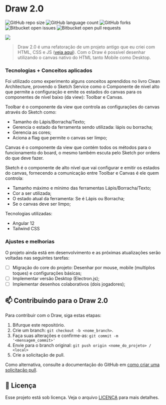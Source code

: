 # Draw 2.0

![GitHub repo size](https://img.shields.io/github/repo-size/phedrakeson/draw2?style=for-the-badge)
![GitHub language count](https://img.shields.io/github/languages/count/phedrakeson/draw2?style=for-the-badge)
![GitHub forks](https://img.shields.io/github/forks/phedrakeson/draw2?style=for-the-badge)
![Bitbucket open issues](https://img.shields.io/bitbucket/issues/phedrakeson/draw2?style=for-the-badge)
![Bitbucket open pull requests](https://img.shields.io/bitbucket/pr-raw/phedrakeson/draw2?style=for-the-badge)

![](https://i.gyazo.com/497147a9cdf906f81774cb0d5f8dee1f.png)

> Draw 2.0 é uma refatoração de um projeto antigo que eu criei com HTML, CSS e JS ([veja aqui](https://github.com/phedrakeson/draw)). Com o Draw é possível desenhar utilizando o canvas nativo do HTML tanto Mobile como Desktop.

### Tecnologias + Conceitos aplicados

Foi utilizado como experimento alguns conceitos aprendidos no livro Clean Architecture, provendo o Sketch Service como o Componente de nivel alto que permite a configuração e emite os estados do canvas para os componentes de nível baixo (da view): Toolbar e Canvas.

Toolbar é o componente da view que controla as configurações do canvas através do Sketch como:
- Tamanho do Lápis/Borracha/Texto;
- Gerencia o estado da ferramenta sendo utilizada: lápis ou borracha;
- Gerencia as cores;
- Aciona a flag que permite o canvas ser limpo;

Canvas é o componente da view que contém todos os métodos para o funcionamento do board, o mesmo também escuta pelo Sketch por ordens do que deve fazer.

Sketch é o componente de alto nível que vai configurar e emitir os estados do canvas, fornecendo a comunicação entre Toolbar e Canvas é ele quem controla:
- Tamanho máximo e mínimo das ferramentas Lápis/Borracha/Texto;
- Cor a ser utilizada;
- O estado atual da ferramenta: Se é Lápis ou Borracha;
- Se o canvas deve ser limpo;


Tecnologias utilizadas:
- Angular 12
- Tailwind CSS

### Ajustes e melhorias

O projeto ainda está em desenvolvimento e as próximas atualizações serão voltadas nas seguintes tarefas:

- [ ] Migração do core do projeto: Desenhar por mouse, mobile (multiplos toques) e configurações básicas;
- [ ] Implementar versão Desktop (Electron.js);
- [ ] Implementar desenhos colaborativos (dois jogadores);

## 📫 Contribuindo para o Draw 2.0

Para contribuir com o Draw, siga estas etapas:

1. Bifurque este repositório.
2. Crie um branch: `git checkout -b <nome_branch>`.
3. Faça suas alterações e confirme-as: `git commit -m '<mensagem_commit>'`
4. Envie para o branch original: `git push origin <nome_do_projeto> / <local>`
5. Crie a solicitação de pull.

Como alternativa, consulte a documentação do GitHub em [como criar uma solicitação pull](https://help.github.com/en/github/collaborating-with-issues-and-pull-requests/creating-a-pull-request).


## 📝 Licença

Esse projeto está sob licença. Veja o arquivo [LICENÇA](LICENSE.md) para mais detalhes.
